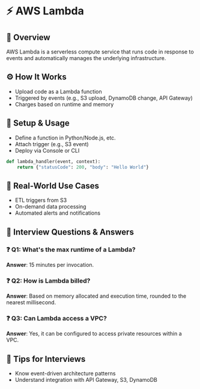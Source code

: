 # ⚡ AWS Lambda

## 🚀 Overview
AWS Lambda is a serverless compute service that runs code in response to events and automatically manages the underlying infrastructure.

## ⚙️ How It Works
- Upload code as a Lambda function
- Triggered by events (e.g., S3 upload, DynamoDB change, API Gateway)
- Charges based on runtime and memory

## 🔧 Setup & Usage
- Define a function in Python/Node.js, etc.
- Attach trigger (e.g., S3 event)
- Deploy via Console or CLI

```python
def lambda_handler(event, context):
    return {"statusCode": 200, "body": "Hello World"}
```

## 🎯 Real-World Use Cases
- ETL triggers from S3
- On-demand data processing
- Automated alerts and notifications

## 🧠 Interview Questions & Answers

### ❓ Q1: What's the max runtime of a Lambda?
**Answer**: 15 minutes per invocation.

### ❓ Q2: How is Lambda billed?
**Answer**: Based on memory allocated and execution time, rounded to the nearest millisecond.

### ❓ Q3: Can Lambda access a VPC?
**Answer**: Yes, it can be configured to access private resources within a VPC.

## 🧩 Tips for Interviews
- Know event-driven architecture patterns
- Understand integration with API Gateway, S3, DynamoDB
